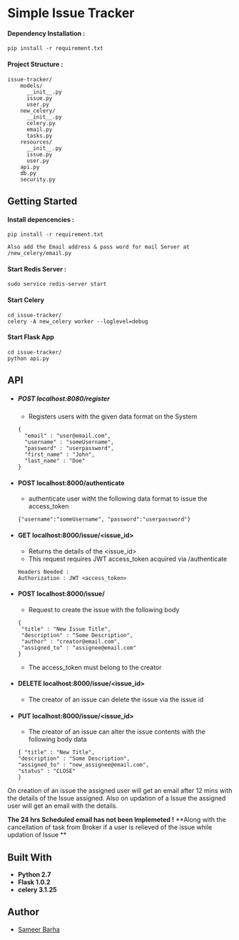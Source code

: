 # Simple Issue Tracker

#### Dependency Installation :
```
pip install -r requirement.txt
```
#### Project Structure :
```
issue-tracker/
    models/
      __init__.py
      issue.py
      user.py
    new_celery/
      __init__.py
      celery.py
      email.py
      tasks.py
    resources/
      __init__.py
      issue.py
      user.py
    api.py
    db.py
    security.py
```


## Getting Started

#### Install depencencies :
```
pip install -r requirement.txt

Also add the Email address & pass word for mail Server at
/new_celery/email.py
```
#### Start Redis Server :
```
sudo service redis-server start
```
#### Start Celery
```
cd issue-tracker/
celery -A new_celery worker --loglevel=debug
```
#### Start Flask App
```
cd issue-tracker/
python api.py
```

## API

* ##### POST localhost:8080/register
    - Registers users with the given data format on the System
    ```
    {
      "email" : "user@email.com",
      "username" : "someUsername",
      "password" : "userpassword",
      "first_name" : "John",
      "last_name" : "Doe"
    }
    ```

* #### POST localhost:8000/authenticate
  - authenticate user witht the following data format to issue the access_token
  ```
  {"username":"someUsername", "password":"userpassword"}
  ```
* #### GET localhost:8000/issue/<issue_id>
  - Returns the details of the <issue_id>
  - This request requires JWT access_token acquired via /authenticate
  ```
  Headers Needed :
  Authorization : JWT <access_token>
  ```
* #### POST localhost:8000/issue/
  - Request to create the issue with the following body
   ```
   {
    "title" : "New Issue Title",
    "description" : "Some Description",
    "author" : "creator@email.com",
    "assigned_to" : "assignee@email.com"
  }
   ```
  - The access_token must belong to the creator

* #### DELETE localhost:8000/issue/<issue_id>
  - The creator of an issue can delete the issue via the issue id

* #### PUT localhost:8000/issue/<issue_id>
  - The creator of an issue can alter the issue contents with the following body data
  ```
  { "title" : "New Title",
  "description" : "Some Description",
  "assigned_to" : "new_assignee@email.com",
  "status" : "CLOSE"
  }
  ```

On creation of an issue the assigned user will get an email after 12 mins with the details of the Issue assigned.
Also on updation of a Issue the assigned user will get an email with the details.

**The 24 hrs Scheduled email has not been Implemeted !**
**Along with the cancellation of task from Broker if a user is relieved of the issue while updation of Issue **

## Built With

* **Python 2.7**
* **Flask 1.0.2**
* **celery 3.1.25**

## Author

* [Sameer Barha](maitto:sameer.barha12@gmail.com)
